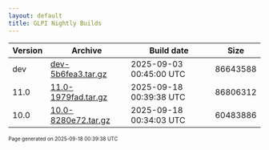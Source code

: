 ```yaml
---
layout: default
title: GLPI Nightly Builds
---
```


Version|Archive|Build date|Size
---|---|---|---
dev|[dev-5b6fea3.tar.gz](dev-5b6fea3.tar.gz)|2025-09-03 00:45:00 UTC|86643588
11.0|[11.0-1979fad.tar.gz](11.0-1979fad.tar.gz)|2025-09-18 00:39:38 UTC|86806312
10.0|[10.0-8280e72.tar.gz](10.0-8280e72.tar.gz)|2025-09-18 00:34:03 UTC|60483886

<font size="1">Page generated on 2025-09-18 00:39:38 UTC</font>
